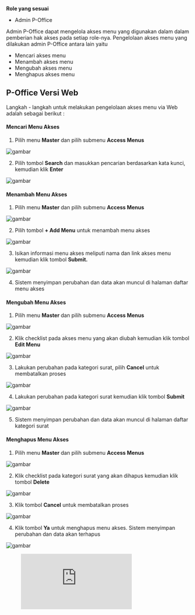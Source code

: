 **Role yang sesuai**

- Admin P-Office

Admin P-Office dapat mengelola akses menu yang digunakan dalam dalam pemberian hak akses pada setiap role-nya. Pengelolaan akses menu yang dilakukan admin P-Office antara lain yaitu

- Mencari akses menu
- Menambah akses menu
- Mengubah akses menu
- Menghapus akses menu

## **P-Office Versi Web**

Langkah - langkah untuk melakukan pengelolaan akses menu via Web adalah sebagai berikut :

#### **Mencari Menu Akses**

1.    Pilih menu **Master** dan pilih submenu **Access Menus**

![gambar](DataMaster/SC_DataMaster/DM01.png)

2.    Pilih tombol **Search** dan masukkan pencarian berdasarkan kata kunci, kemudian klik **Enter**

![gambar](DataMaster/SC_DataMaster/DM02.png)

#### **Menambah Menu Akses**

1.    Pilih menu **Master** dan pilih submenu **Access Menus**

![gambar](DataMaster/SC_DataMaster/DM03.png)

2.    Pilih tombol **+ Add Menu** untuk menambah menu akses

![gambar](DataMaster/SC_DataMaster/DM04.png)

3.    Isikan informasi menu akses meliputi nama dan link akses menu kemudian klik tombol **Submit.**

![gambar](DataMaster/SC_DataMaster/DM05.png)

4.    Sistem menyimpan perubahan dan data akan muncul di halaman daftar menu akses

#### **Mengubah Menu Akses**

1.    Pilih menu **Master** dan pilih submenu **Access Menus**

![gambar](DataMaster/SC_DataMaster/DM06.png)

2.    Klik checklist pada akses menu yang akan diubah kemudian klik tombol **Edit Menu**

![gambar](DataMaster/SC_DataMaster/DM07.png)

3.    Lakukan perubahan pada kategori surat, pilih **Cancel** untuk membatalkan proses

![gambar](DataMaster/SC_DataMaster/DM08.png)

4.    Lakukan perubahan pada kategori surat kemudian klik tombol **Submit**

![gambar](DataMaster/SC_DataMaster/DM09.png)

5.    Sistem menyimpan perubahan dan data akan muncul di halaman daftar kategori surat


#### **Menghapus Menu Akses**

1.    Pilih menu **Master** dan pilih submenu **Access Menus**

![gambar](DataMaster/SC_DataMaster/DM10.png)

2.    Klik checklist pada kategori surat yang akan dihapus kemudian klik tombol **Delete**

![gambar](DataMaster/SC_DataMaster/DM11.png)

3.    Klik tombol **Cancel** untuk membatalkan proses

![gambar](DataMaster/SC_DataMaster/DM12.png)

4.	  Klik tombol **Ya** untuk menghapus menu akses. Sistem menyimpan perubahan dan data akan terhapus

![gambar](DataMaster/SC_DataMaster/DM13.png)

<figure class="video_container">
  <iframe src="https://www.youtube.com/embed/enMumwvLAug" frameborder="0" allowfullscreen="true"> </iframe>
</figure>
